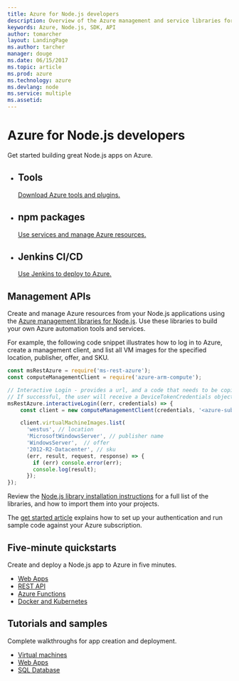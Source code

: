 ```yaml
---
title: Azure for Node.js developers
description: Overview of the Azure management and service libraries for Node.js
keywords: Azure, Node.js, SDK, API
author: tomarcher
layout: LandingPage
ms.author: tarcher
manager: douge
ms.date: 06/15/2017
ms.topic: article
ms.prod: azure
ms.technology: azure
ms.devlang: node
ms.service: multiple
ms.assetid: 
---
```


# Azure for Node.js developers

Get started building great Node.js apps on Azure.

<ul class="panelContent">
    <li>
        <div class="cardSize">
            <div class="cardPadding">
                <div class="card">
                    <div class="cardText">
                        <h2>Tools</h2>
                        <a href="node-azure-tools.md">Download Azure tools and plugins.</a>
                    </div>
                </div>
            </div>
        </div>
    </li><li>
        <div class="cardSize">
            <div class="cardPadding">
                <div class="card">
                    <div class="cardImageOuter">
                    </div>
                    <div class="cardText">
                        <h2>npm packages</h2>
                        <a href="node-sdk-azure-install.md">Use services and manage Azure resources.</a>
                    </div>
                </div>
            </div>
        </div>
    </li><li>
        <div class="cardSize">
            <div class="cardPadding">
                <div class="card">
                    <div class="cardImageOuter">
                    </div>
                    <div class="cardText">
                        <h2>Jenkins CI/CD</h2>
                        <a href="/azure/virtual-machines/linux/tutorial-jenkins-github-docker-cicd">Use Jenkins to deploy to Azure.</a>
                    </div>
                </div>
            </div>
        </div>
    </li>
</ul>

## Management APIs

Create and manage Azure resources from your Node.js applications using the [Azure management libraries for Node.js](node-sdk-azure-get-started.md). Use these libraries to build your own Azure automation tools and services. 

For example, the following code snippet illustrates how to log in to Azure, create a management client, and list all VM images for the specified location, publisher, offer, and SKU.

```javascript
const msRestAzure = require('ms-rest-azure');
const computeManagementClient = require('azure-arm-compute');

// Interactive Login - provides a url, and a code that needs to be copied and pasted in a browser.  
// If successful, the user will receive a DeviceTokenCredentials object. 
msRestAzure.interactiveLogin((err, credentials) => {
    const client = new computeManagementClient(credentials, '<azure-subscription-id>');

    client.virtualMachineImages.list(
      'westus', // location
      'MicrosoftWindowsServer', // publisher name 
      'WindowsServer',  // offer
      '2012-R2-Datacenter', // sku
      (err, result, request, response) => {
        if (err) console.error(err);
        console.log(result);
      });
});
```

Review the [Node.js library installation instructions](node-sdk-azure-install.md) for a full list of the libraries, and how to import them into your projects. 

The [get started article](node-sdk-azure-get-started.md) explains how to set up your authentication and run sample code against your Azure subscription. 

## Five-minute quickstarts
Create and deploy a Node.js app to Azure in five minutes.
<ul>
   <li><a href="/azure/app-service-web/app-service-web-get-started-nodejs">Web Apps</a></li>
   <li><a href="/azure/app-service-api/app-service-api-nodejs-api-app">REST API</a></li>
   <li><a href="/azure/azure-functions/functions-create-first-azure-function">Azure Functions</a></li>
   <li><a href="/azure/container-service/container-service-kubernetes-walkthrough">Docker and Kubernetes</a></li>
</ul>

## Tutorials and samples

Complete walkthroughs for app creation and deployment.

<ul>
    <li><a href="node-sdk-azure-virtual-machine-samples.md">Virtual machines</a></li>
    <li><a href="node-sdk-azure-web-apps-samples.md">Web Apps</a></li>
    <li><a href="node-sdk-azure-sql-database-samples.md">SQL Database</a></li>
</ul>
